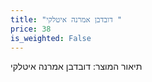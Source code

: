 ```yaml
---
title: "דובדבן אמרנה איטלקי "
price: 38
is_weighted: False
---
```


תיאור המוצר: דובדבן אמרנה איטלקי 
